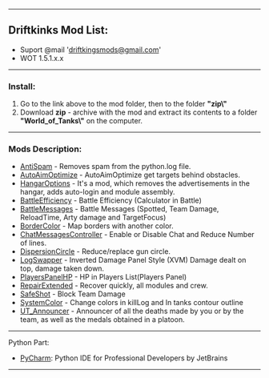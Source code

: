 ﻿---------------------------------------------
**Driftkinks Mod List:**
---------------------------------------------
 - Suport @mail 'driftkingsmods@gmail.com'
 - WOT 1.5.1.x.x
 --------------------------------------------
### Install:
1. Go to the link above to the mod folder, then to the folder **"zip\\"**
2. Download **zip** - archive with the mod and extract its contents to a folder **"World_of_Tanks\\"** on the computer.
 --------------------------------------------

### Mods Description:
* [AntiSpam][] - Removes spam from the python.log file.
* [AutoAimOptimize][] - AutoAimOptimize get targets behind obstacles.
* [HangarOptions][] - It's a mod, which removes the advertisements in the hangar, adds auto-login and module assembly.
* [BattleEfficiency][] - Battle Efficiency (Calculator in Battle)
* [BattleMessages][] - Battle Messages (Spotted, Team Damage, ReloadTime, Arty damage and TargetFocus)
* [BorderColor][] - Map borders with another color.
* [ChatMessagesController][] - Enable or Disable Chat and Reduce Number of lines.
* [DispersionCircle][] - Reduce/replace gun circle.
* [LogSwapper][] - Inverted Damage Panel Style (XVM) Damage dealt on top, damage taken down.
* [PlayersPanelHP][] - HP in Players List(Players Panel)
* [RepairExtended][] - Recover quickly, all modules and crew.
* [SafeShot][] - Block Team Damage
* [SystemColor][] - Change colors in killLog and In tanks contour outline
* [UT_Announcer][] - Announcer of all the deaths made by you or by the team, as well as the medals obtained in a platoon.


[AntiSpam]:./AntiSpam/
[AutoAimOptimize]:./AutoAimOptimize/
[HangarOptions]:./HangarOptions/
[BattleEfficiency]: ./BattleEfficiency/
[BattleMessages]: ./BattleMessages/
[BorderColor]:./BorderColor/
[ChatMessagesController]:./ChatMessagesController/
[DispersionCircle]:./DispersionCircle/
[LogSwapper]:./LogSwapper/
[PlayersPanelHP]:./PlayersPanelHP/
[RepairExtended]:./RepairExtended/
[SafeShot]: ./SafeShot/
[SystemColor]: ./SystemColor/
[UT_Announcer]:./UT_Announcer/

--------------------------------------------
Python Part:
* [PyCharm](https://www.jetbrains.com/pycharm/): Python IDE for Professional Developers by JetBrains 
--------------------------------------------